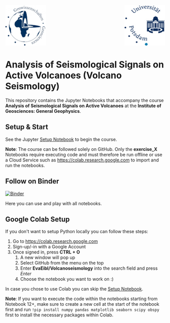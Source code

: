 <img src="images/up_geos_logo.jpg" style="width: 128px; height: 128px">
<img src="images/up_logo.jpg" style="width: 128px; height: 128px; float: right">

# Analysis of Seismological Signals on Active Volcanoes (Volcano Seismology)

This repository contains the Jupyter Notebooks that accompany the course **Analysis of Seismological Signals on Active Volcanoes** at the **Institute of Geosciences: General Geophysics**.

## Setup & Start

See the Jupyter [Setup Notebook](setup.ipynb) to begin the course.

**Note**: The course can be followed solely on GitHub. Only the **exercise_X** Notebooks require executing code and must therefore be run offline or use a Cloud Service such as https://colab.research.google.com to import and run the notebooks.

## Follow on Binder

[![Binder](https://mybinder.org/badge_logo.svg)](https://mybinder.org/v2/gh/EvaEibl/Volcanoseismology/1.0)

Here you can use and play with all notebooks.

## Google Colab Setup

If you don't want to setup Python locally you can follow these steps:

1. Go to https://colab.research.google.com
2. Sign-up/-in with a Google Account
3. Once signed in, press **CTRL + O**
   1. A new window will pop up
   2. Select GitHub from the menu on the top
   3. Enter **EvaEibl/Volcanoseismology** into the search field and press *Enter*
   4. Choose the notebook you want to work on :)

In case you chose to use Colab you can skip the [Setup Notebook](setup.ipynb).

**Note**: If you want to execute the code within the notebooks starting from Notebook 12+, make sure to create a new cell at the start of the notebook first and run `!pip install numpy pandas matplotlib seaborn scipy obspy` first to install the necessary packages within Colab.
